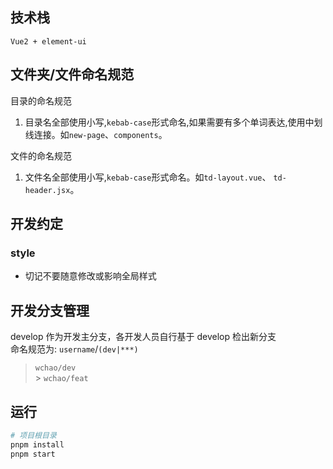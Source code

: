 ## 技术栈

`Vue2 + element-ui`

## 文件夹/文件命名规范

目录的命名规范

1. 目录名全部使用小写,`kebab-case`形式命名,如果需要有多个单词表达,使用中划线连接。如`new-page`、`components`。

文件的命名规范

1. 文件名全部使用小写,`kebab-case`形式命名。如`td-layout.vue`、 `td-header.jsx`。

## 开发约定

### style

- 切记不要随意修改或影响全局样式

## 开发分支管理

develop 作为开发主分支，各开发人员自行基于 develop 检出新分支<br>命名规范为: `username`/`(dev|***)`

> `wchao/dev`<br> > `wchao/feat`

## 运行

```bash
# 项目根目录
pnpm install
pnpm start
```
